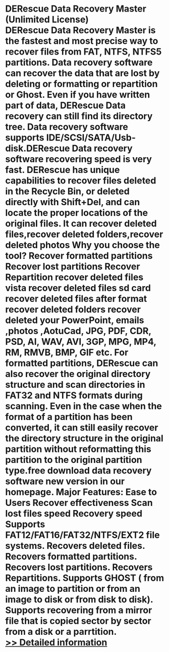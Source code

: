 # DERescue Data Recovery Master (Unlimited License)<br />DERescue Data Recovery Master is the fastest and most precise way to recover files from FAT, NTFS, NTFS5 partitions. Data recovery software can recover the data that are lost by deleting or formatting or repartition or Ghost. Even if you have written part of data, DERescue Data recovery can still find its directory tree. Data recovery software supports IDE/SCSI/SATA/Usb-disk.DERescue Data recovery software recovering speed is very fast. DERescue has unique capabilities to recover files deleted in the Recycle Bin, or deleted directly with Shift+Del, and can locate the proper locations of the original files. It can recover deleted files,recover deleted folders,recover deleted photos Why you choose the tool? Recover formatted partitions Recover lost partitions Recover Repartition recover deleted files vista recover deleted files sd card recover deleted files after format recover deleted folders recover deleted your PowerPoint, emails ,photos ,AotuCad, JPG, PDF, CDR, PSD, AI, WAV, AVI, 3GP, MPG, MP4, RM, RMVB, BMP, GIF etc. For formatted partitions, DERescue can also recover the original directory structure and scan directories in FAT32 and NTFS formats during scanning. Even in the case when the format of a partition has been converted, it can still easily recover the directory structure in the original partition without reformatting this partition to the original partition type.free download data recovery software new version in our homepage. Major Features: Ease to Users Recover effectiveness Scan lost files speed Recovery speed Supports FAT12/FAT16/FAT32/NTFS/EXT2 file systems. Recovers deleted files. Recovers formatted partitions. Recovers lost partitions. Recovers Repartitions. Supports GHOST ( from an image to partition or from an image to disk or from disk to disk). Supports recovering from a mirror file that is copied sector by sector from a disk or a parrtition.<br />[>> Detailed information](https://secure.shareit.com/shareit/product.html?productid=301011265&affiliateid=200057808)